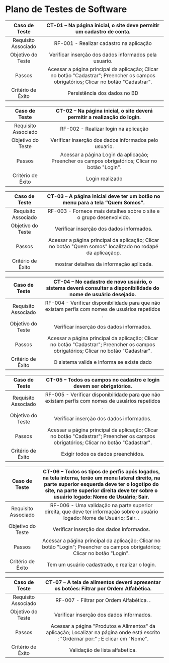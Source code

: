 # Plano de Testes de Software


| **Caso de Teste** 	| **CT-01 – Na página inicial, o site deve permitir um cadastro de conta.** 	|
|:---:	|:---:	|
|	Requisito Associado 	| RF-001 - Realizar cadastro na aplicação |
| Objetivo do Teste 	| Verificar inserção dos dados informados pela usuario. |
| Passos 	| Acessar a página principal da aplicação; Clicar no botão "Cadastrar"; Preencher os campos obrigatórios; Clicar no botão "Cadastrar". |
|Critério de Êxito | Persistência dos dados no BD  |
 
| **Caso de Teste** 	| **CT-02 – Na página inicial, o site deverá permitir a realização do login.** 	   |
|:---:	|:---:	|
|	Requisito Associado 	| RF-002 - Realizar login na aplicação |
| Objetivo do Teste 	| Verificar inserção dos dados informados pelo usuario. |
| Passos 	| Acessar a página Login da aplicação;  Preencher os campos obrigatórios; Clicar no botão "Login". |
|Critério de Êxito | Login realizado  |

| **Caso de Teste** 	| **CT-03 – A página inicial deve ter um botão no menu para a tela “Quem Somos”.** 	   |
|:---:	|:---:	|
|	Requisito Associado 	| RF-003 - Fornece mais detalhes sobre o site e o grupo desenvolvido. |
| Objetivo do Teste 	| Verificar inserção dos dados informados. |
| Passos 	| Acessar a página principal da aplicação; Clicar no botão "Quem somos" localizado no rodapé da aplicaçãop. |
|Critério de Êxito | mostrar detalhes da informação aplicada.  |

| **Caso de Teste** 	| **CT-04 – No cadastro de novo usuário, o sistema deverá consultar a disponibilidade do nome de usuário desejado.** 	   |
|:---:	|:---:	|
|	Requisito Associado 	| RF-004 -  Verificar disponibilidade para que não existam perfis com nomes de usuários repetidos . |
| Objetivo do Teste 	| Verificar inserção dos dados informados. |
| Passos 	| Acessar a página principal da aplicação; Clicar no botão "Cadastrar"; Preencher os campos obrigatórios; Clicar no botão "Cadastrar". |
|Critério de Êxito | O sistema valida e informa se existe dado  |

| **Caso de Teste** 	| **CT-05 – Todos os campos no cadastro e login devem ser obrigatórios.** 	   |
|:---:	|:---:	|
|	Requisito Associado 	| RF-005 -  Verificar disponibilidade para que não existam perfis com nomes de usuários repetidos . |
| Objetivo do Teste 	| Verificar inserção dos dados informados. |
| Passos 	| Acessar a página principal da aplicação; Clicar no botão "Cadastrar"; Preencher os campos obrigatórios; Clicar no botão "Cadastrar". |
|Critério de Êxito | Exigir todos os dados preenchidos.  |

| **Caso de Teste** 	| **CT-06 – Todos os tipos de perfis após logados, na tela interna, terão um menu lateral direito, na parte superior esquerda deve ter o logotipo do site, na parte superior direita deve ter sobre o usuário logado: Nome de Usuário; Sair.** 	   |
|:---:	|:---:	|
|	Requisito Associado 	| RF-006 - Uma validação na parte superior direita, que deve ter informação sobre o usuário logado: Nome de Usuário; Sair.   . |
| Objetivo do Teste 	| Verificar inserção dos dados informados. |
| Passos 	| Acessar a página principal da aplicação; Clicar no botão "Login"; Preencher os campos obrigatórios; Clicar no botão "Login". |
|Critério de Êxito | Tem um usuário cadastrado, e realizar o login.  |

| **Caso de Teste** 	| **CT-07 – A tela de alimentos deverá apresentar os botões: Filtrar por Ordem Alfabética.** 	   |
|:---:	|:---:	|
|	Requisito Associado 	| RF-007 - Filtrar por Ordem Alfabética.  . |
| Objetivo do Teste 	| Verificar inserção dos dados informados. |
| Passos 	| Acessar a página "Produtos e Alimentos" da aplicação; Localizar na página onde está escrito : "Ordernar por:" ; E clicar em "Nome". |
|Critério de Êxito | Validação de lista alfabetica.  |







 
